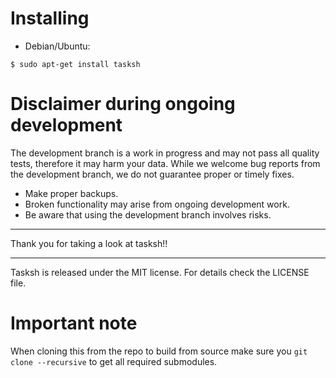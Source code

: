 # Installing
* Debian/Ubuntu:
```
$ sudo apt-get install tasksh
```

# Disclaimer during ongoing development

The development branch is a work in progress and may not pass all quality tests,
therefore it may harm your data. While we welcome bug reports from the
development branch, we do not guarantee proper or timely fixes.

- Make proper backups.
- Broken functionality may arise from ongoing development work.
- Be aware that using the development branch involves risks.

---

Thank you for taking a look at tasksh!!

---

Tasksh is released under the MIT license. For details check the LICENSE file.

# Important note
When cloning this from the repo to build from source make sure you `git clone --recursive` to get all required submodules.
